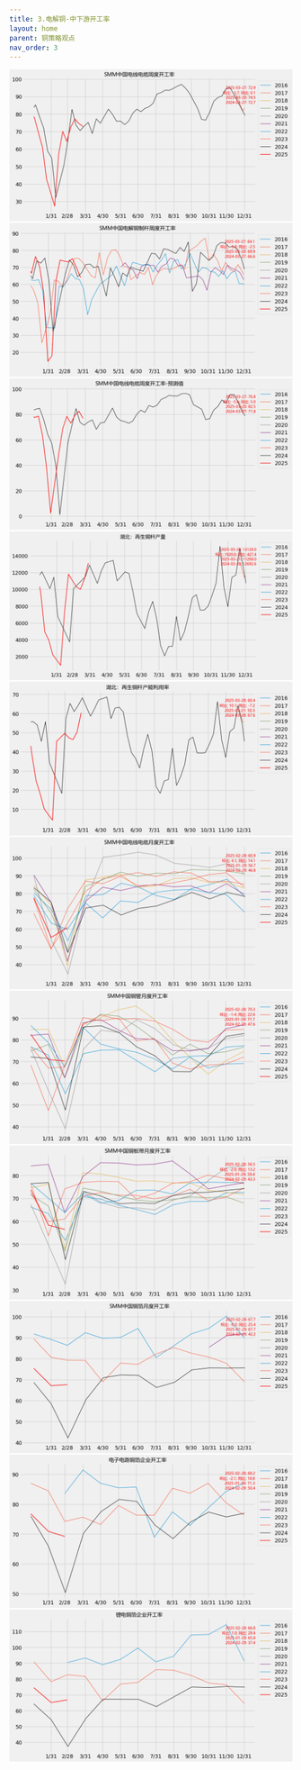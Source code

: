 ```yaml
---
title: 3.电解铜-中下游开工率
layout: home
parent: 铜策略观点
nav_order: 3
---
```




<img src="Charts/SMM%E4%B8%AD%E5%9B%BD%E7%94%B5%E7%BA%BF%E7%94%B5%E7%BC%86%E5%91%A8%E5%BA%A6%E5%BC%80%E5%B7%A5%E7%8E%87.png" alt="线缆开工">

<img src="Charts/SMM%E4%B8%AD%E5%9B%BD%E7%94%B5%E8%A7%A3%E9%93%9C%E5%88%B6%E6%9D%86%E5%91%A8%E5%BA%A6%E5%BC%80%E5%B7%A5%E7%8E%87.png" alt="铜杆开工">

<img src="Charts/SMM%E4%B8%AD%E5%9B%BD%E7%94%B5%E7%BA%BF%E7%94%B5%E7%BC%86%E5%91%A8%E5%BA%A6%E5%BC%80%E5%B7%A5%E7%8E%87-%E9%A2%84%E6%B5%8B%E5%80%BC.png" alt="线缆开工预测">

<img src="Charts/%E6%B9%96%E5%8C%97%EF%BC%9A%E5%86%8D%E7%94%9F%E9%93%9C%E6%9D%86%E4%BA%A7%E9%87%8F.png" alt="再生杆产量">

<img src="Charts/%E6%B9%96%E5%8C%97%EF%BC%9A%E5%86%8D%E7%94%9F%E9%93%9C%E6%9D%86%E4%BA%A7%E8%83%BD%E5%88%A9%E7%94%A8%E7%8E%87.png" alt="再生杆开工率">

<img src="Charts/SMM%E4%B8%AD%E5%9B%BD%E7%94%B5%E7%BA%BF%E7%94%B5%E7%BC%86%E6%9C%88%E5%BA%A6%E5%BC%80%E5%B7%A5%E7%8E%87.png" alt="线缆月度">

<img src="Charts/SMM%E4%B8%AD%E5%9B%BD%E9%93%9C%E7%AE%A1%E6%9C%88%E5%BA%A6%E5%BC%80%E5%B7%A5%E7%8E%87.png?raw=true" alt="铜管">

<img src="Charts/SMM%E4%B8%AD%E5%9B%BD%E9%93%9C%E6%9D%BF%E5%B8%A6%E6%9C%88%E5%BA%A6%E5%BC%80%E5%B7%A5%E7%8E%87.png" alt="铜板带">

<img src="Charts/SMM%E4%B8%AD%E5%9B%BD%E9%93%9C%E7%AE%94%E6%9C%88%E5%BA%A6%E5%BC%80%E5%B7%A5%E7%8E%87.png" alt="铜箔">

<img src="Charts/%E7%94%B5%E5%AD%90%E7%94%B5%E8%B7%AF%E9%93%9C%E7%AE%94%E4%BC%81%E4%B8%9A%E5%BC%80%E5%B7%A5%E7%8E%87.png" alt="电子铜箔">

<img src="Charts/%E9%94%82%E7%94%B5%E9%93%9C%E7%AE%94%E4%BC%81%E4%B8%9A%E5%BC%80%E5%B7%A5%E7%8E%87.png" alt="锂电铜箔">





